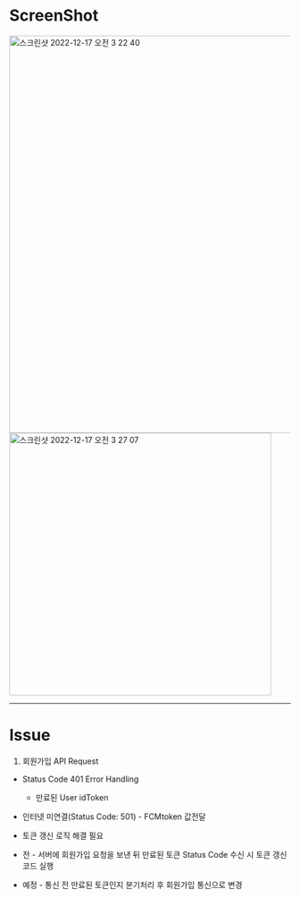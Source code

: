 # ScreenShot

<img width="710" alt="스크린샷 2022-12-17 오전 3 22 40" src="https://user-images.githubusercontent.com/44957712/208163975-9e9618e8-1e70-42bd-a2d7-ffa7584b418c.png">

<img width="469" alt="스크린샷 2022-12-17 오전 3 27 07" src="https://user-images.githubusercontent.com/44957712/208164674-f3a86026-b4ed-4b23-ac9f-b794d8027f44.png">

* * *
# Issue

1. 회원가입 API Request
- Status Code 401 Error Handling
  - 만료된 User idToken

- 인터넷 미연결(Status Code: 501) - FCMtoken 값전달

- 토큰 갱신 로직 해결 필요

- 전 - 서버에 회원가입 요청을 보낸 뒤 만료된 토큰 Status Code 수신 시 토큰 갱신 코드 실행

- 예정 - 통신 전 만료된  토큰인지 분기처리 후 회원가입 통신으로 변경
